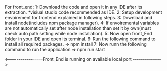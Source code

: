 For front_end:
  1: Download the code and open it in any IDE after its extraction. *visiual studio code recommended as IDE.
  2: Setup development envoirement for frontend explained in following steps.
  3: Download and install node(includes npm package manager).
  4: If envoiremental variables are not automatically set after node installation than set it by own(must check auto path setting while node installation).
  5: Now open front_End folder in your IDE and open its terminal.
  6: Run the following command to install all required packages.
  => npm install
  7: Now runn the following command to run the application
  => npm run start

<----------------Front_End is running on available local port -------------->
